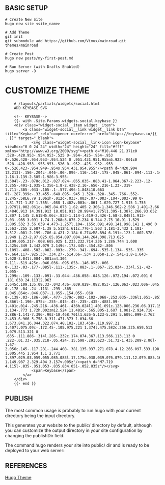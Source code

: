 

## BASIC SETUP
    
    # Create New Site
    hugo new site <site_name>

    # Add Theme
    git init
    git submodule add https://github.com/Vimux/mainroad.git themes/mainroad

    # Create Post
    hugo new posts/my-first-post.md

    # Run Server (with Drafts Enabled)
    hugo server -D

# CUSTOMIZE THEME

        # /layouts/partials/widgets/social.html   
        ADD KEYBASE SVG

		<!-- KEYBASE-->
		{{- with .Site.Params.widgets.social.keybase }}
		<div class="widget-social__item widget__item">
			<a class="widget-social__link widget__link btn" title="Keybase" rel="noopener noreferrer" href="https://keybase.io/{{ . }}" target="_blank">
				<svg class="widget-social__link-icon icon-keybase" viewBox="0 0 24 24" width="24" height="24" fill="#fff" xmlns="http://www.w3.org/2000/svg"><path d="M10.446 21.371c0 .528-.428.953-.954.953-.525 0-.954-.425-.954-.953 0-.526.428-.954.953-.954.524 0 .951.431.951.955m5.922-.001c0 .528-.428.953-.955.953-.526 0-.952-.425-.952-.953 0-.526.423-.954.949-.954s.954.431.954.955"/><path d="M20.904 12.213l-.156-.204c-.046-.06-.096-.116-.143-.175-.045-.061-.094-.113-.141-.169-.104-.12-.209-.239-.319-.359l-.076-.08-.091-.099-.135-.131c-.015-.018-.032-.034-.05-.053-1.16-1.139-2.505-1.986-3.955-2.504l-.23-.078c.012-.027.024-.055.035-.083.41-1.064.367-2.223-.12-3.255-.491-1.035-1.356-1.8-2.438-2.16-.656-.216-1.23-.319-1.711-.305-.033-.105-.1-.577.496-1.848L10.663 0l-.287.399c-.33.455-.648.895-.945 1.328-.328-.345-.766-.552-1.245-.58L6.79 1.061h-.012c-.033-.003-.07-.003-.104-.003-.99 0-1.81.771-1.87 1.755l-.088 1.402v.003c-.061 1.029.727 1.915 1.755 1.979l1.002.061c-.065.84.073 1.62.405 2.306-1.346.562-2.586 1.401-3.66 2.484C.913 14.391.913 18.051.913 20.994v1.775l1.305-1.387c.266.93.652 1.807 1.145 2.615H5.06c-.833-1.114-1.419-2.426-1.68-3.848l1.913-2.03-.985 3.091 1.74-1.268c3.075-2.234 6.744-2.75 10.91-1.529 1.805.532 3.56.039 4.473-1.257l.104-.165c.091.498.141.998.141 1.496 0 1.563-.255 3.687-1.38 5.512h1.611c.776-1.563 1.181-3.432 1.181-5.512-.001-2.199-.786-4.421-2.184-6.274zM8.894 6.191c.123-1.002.578-1.949 1.23-2.97.025.05.054.097.084.144.264.398.713.625 1.199.605.217-.008.605.025 1.233.232.714.236 1.286.744 1.608 1.425s.349 1.442.079 2.149c-.173.445-.454.82-.806 1.109l-.408-.502-.002-.003c-.279-.341-.694-.535-1.134-.535-.335 0-.664.117-.925.33-.334.27-.514.66-.534 1.058-1.2-.541-1.8-1.643-1.628-3.041l.004-.001zm4.304 5.11l-.519.425c-.046.036-.095.053-.146.053-.066 0-.133-.03-.177-.085l-.111-.135c-.083-.1-.067-.25.034-.334l.51-.42-1.055-1.299c-.109-.133-.091-.33.044-.436.058-.048.126-.072.194-.072.091 0 .181.038.24.113l2.963 3.645c.109.135.09.33-.042.436-.039.029-.082.053-.126.063-.023.006-.045.009-.07.009-.09 0-.178-.04-.24-.113l-.295-.365-1.045.854c-.046.037-.1.055-.154.055-.068 0-.139-.03-.186-.09l-.477-.579c-.082-.102-.068-.252.035-.336l1.051-.857-.426-.533-.002.001zM7.753 4.866l-1.196-.075c-.255-.015-.45-.235-.435-.488l.09-1.401c.014-.245.216-.436.461-.436h.024l1.401.091c.123.006.236.06.317.152.083.094.123.21.116.336l-.007.101c-.32.567-.585 1.134-.773 1.72h.002zm12.524 11.481c-.565.805-1.687 1.081-2.924.718-3.886-1.141-7.396-.903-10.468.701l1.636-5.123-5.291 5.609c.099-3.762 2.453-6.966 5.758-8.311.471.373 1.034.66 1.673.841.16.044.322.074.48.102-.183.458-.119.997.21 1.407l.075.09c-.172.45-.105.975.221 1.374l.475.582c.266.325.659.513 1.079.513.321 0 .635-.111.886-.314l.285-.232c.174.074.367.113.566.113.113 0 .222-.01.33-.035.218-.05.424-.15.598-.291.623-.51.72-1.435.209-2.06l-1.67-2.056c.145-.117.281-.244.408-.381.135.037.271.078.4.12.266.097.533.198.795.315 1.005.445 1.954 1.1 2.771 1.897.029.03.059.055.085.083l.17.175c.038.039.076.079.111.12.079.085.16.175.239.267l.126.15c.045.053.086.104.13.16l.114.15c.04.051.079.102.117.154.838 1.149.987 2.329.404 3.157v.005z"/><path d="M7.719 4.115l-.835-.051.053-.835.834.051-.052.835z"/></svg>
				<span>Keybase</span>
			</a>
		</div>
		{{- end }}


## PUBLISH

The most common usage is probably to run hugo with your current directory being the input directory.

This generates your website to the public/ directory by default, although you can customize the output directory in your site configuration by changing the publishDir field.

The command hugo renders your site into public/ dir and is ready to be deployed to your web server:



## REFERENCES
[Hugo Theme](https://themes.gohugo.io/mainroad/)


